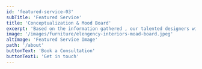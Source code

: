 ```yaml
---
id: 'featured-service-03'
subTitle: 'Featured Service'
title: 'Conceptualization & Mood Board'
excerpt: 'Based on the information gathered , our talented designers will create a conceptual design for both the lounge,kitchen ,bathroom and bedroom spaces .We will present these ideas to you along with a mood board that illustrates the overall look and feel of the proposed design.The scope of work includes the detailed design and specification of all interior elements including kitchen, bathrooms, staircases, lighting, custom-designed cabinetry, cupboards, ceilings, flooring and wall finishes.'
image: '/images/furniture/elengency-interiors-moad-board.jpeg'
altImage: 'Featured Service Image'
path: '/about'
buttonText: 'Book a Consultation'
buttonText1: 'Get in touch'
---
```


